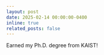 ```yaml
---
layout: post
date: 2025-02-14 00:00:00-0400
inline: true
related_posts: false
---
```


Earned my Ph.D. degree from KAIST!
